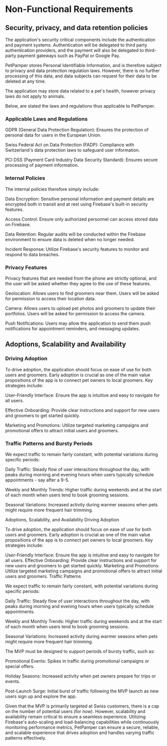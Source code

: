 # Non-Functional Requirements

## Security, privacy, and data retention policies

The application's security critical components include the authentication and payment systems. Authentication will be delegated to third party authentication providers, and the payment will also be delegated to third-party payment gateways such as PayPal or Google Pay.

PetPamper stores Personal Identifiable Information, and is therefore subject to privacy and data protection regulation laws. However, there is no further processing of this data, and data subjects can request for their data to be deleted at any time.

The application may store data related to a pet's health, however privacy laws do not apply to animals.

Below, are stated the laws and regulations thus applicable to PetPamper.

### Applicable Laws and Regulations

GDPR (General Data Protection Regulation): Ensures the protection of personal data for users in the European Union.

Swiss Federal Act on Data Protection (FADP): Compliance with Switzerland's data protection laws to safeguard user information.

PCI DSS (Payment Card Industry Data Security Standard): Ensures secure processing of payment information.

### Internal Policies

The internal policies therefore simply include: 

Data Encryption: Sensitive personal information and payment details are encrypted both in transit and at rest using Firebase's built-in security features.

Access Control: Ensure only authorized personnel can access stored data on Firebase.

Data Retention: Regular audits will be conducted within the Firebase environment to ensure data is deleted when no longer needed.

Incident Response: Utilize Firebase's security features to monitor and respond to data breaches.

### Privacy Features 

Privacy features that are needed from the phone are strictly optional, and the user will be asked whether they agree to the use of these features.

Geolocation: Allows users to find groomers near them. Users will be asked for permission to access their location data.

Camera: Allows users to upload pet photos and groomers to update their portfolios. Users will be asked for permission to access the camera.

Push Notifications: Users may allow the application to send them push notifications for appointment reminders, and messaging updates.

## Adoptions, Scalability and Availability

### Driving Adoption

To drive adoption, the application should focus on ease of use for both users and groomers. Early adoption is crucial as one of the main value propositions of the app is to connect pet owners to local groomers. Key strategies include:

User-Friendly Interface: Ensure the app is intuitive and easy to navigate for all users.

Effective Onboarding: Provide clear instructions and support for new users and groomers to get started quickly.

Marketing and Promotions: Utilize targeted marketing campaigns and promotional offers to attract initial users and groomers.

### Traffic Patterns and Bursty Periods

We expect traffic to remain fairly constant, with potential variations during specific periods:

Daily Traffic: Steady flow of user interactions throughout the day, with peaks during morning and evening hours when users typically schedule appointments - say after a 9-5.

Weekly and Monthly Trends: Higher traffic during weekends and at the start of each month when users tend to book grooming sessions.

Seasonal Variations: Increased activity during warmer seasons when pets might require more frequent hair trimming.


Adoptions, Scalability, and Availability
Driving Adoption

To drive adoption, the application should focus on ease of use for both users and groomers. Early adoption is crucial as one of the main value propositions of the app is to connect pet owners to local groomers. Key strategies include:

User-Friendly Interface: Ensure the app is intuitive and easy to navigate for all users.
Effective Onboarding: Provide clear instructions and support for new users and groomers to get started quickly.
Marketing and Promotions: Utilize targeted marketing campaigns and promotional offers to attract initial users and groomers.
Traffic Patterns

We expect traffic to remain fairly constant, with potential variations during specific periods:

Daily Traffic: Steady flow of user interactions throughout the day, with peaks during morning and evening hours when users typically schedule appointments.

Weekly and Monthly Trends: Higher traffic during weekends and at the start of each month when users tend to book grooming sessions.

Seasonal Variations: Increased activity during warmer seasons when pets might require more frequent hair trimming.

The MVP must be designed to support periods of bursty traffic, such as:

Promotional Events: Spikes in traffic during promotional campaigns or special offers.

Holiday Seasons: Increased activity when pet owners prepare for trips or events.

Post-Launch Surge: Initial burst of traffic following the MVP launch as new users sign up and explore the app.

Given that the MVP is primarily targeted at Swiss customers, there is a cap on the number of potential users (for now). 
However, scalability and availability remain critical to ensure a seamless experience. Utilizing Firebase's auto-scaling and load-balancing capabilities while continuously monitoring performance metrics, PetPamper can ensure a secure, reliable, and scalable experience that drives adoption and handles varying traffic patterns effectively.

